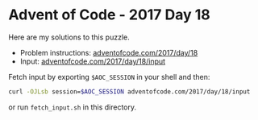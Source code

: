 # Advent of Code - 2017 Day 18
Here are my solutions to this puzzle.

* Problem instructions: [adventofcode.com/2017/day/18](https://adventofcode.com/2017/day/18)
* Input: [adventofcode.com/2017/day/18/input](https://adventofcode.com/2017/day/18/input)

Fetch input by exporting `$AOC_SESSION` in your shell and then:
```bash
curl -OJLsb session=$AOC_SESSION adventofcode.com/2017/day/18/input
```

or run `fetch_input.sh` in this directory.
